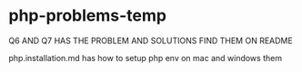 # php-problems-temp


Q6 AND Q7 HAS THE PROBLEM AND SOLUTIONS FIND THEM ON README 

php.installation.md has how to setup php env on mac and windows them